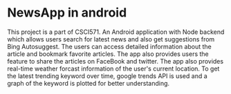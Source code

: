 # NewsApp in android
This project is a part of CSCI571. An Android application with Node backend which allows users search for latest news and also get suggestions from Bing Autosuggest. The users can access detailed information about the article and bookmark favorite articles. The app also provides users the feature to share the articles on FaceBook and twitter. The app also provides real-time weather forcast information of the user's current location. To get the latest trending keyword over time, google trends API is used and a graph of the keyword is plotted for better understanding.
